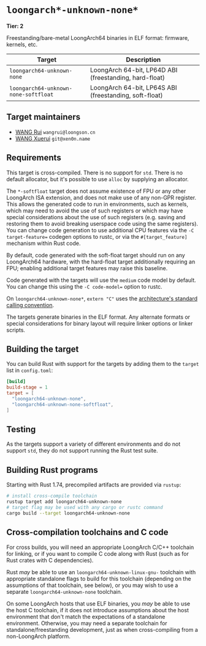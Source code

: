 # `loongarch*-unknown-none*`

**Tier: 2**

Freestanding/bare-metal LoongArch64 binaries in ELF format: firmware, kernels, etc.

| Target | Description |
|--------|-------------|
| `loongarch64-unknown-none` | LoongArch 64-bit, LP64D ABI (freestanding, hard-float) |
| `loongarch64-unknown-none-softfloat` | LoongArch 64-bit, LP64S ABI (freestanding, soft-float) |

## Target maintainers

- [WANG Rui](https://github.com/heiher) `wangrui@loongson.cn`
- [WANG Xuerui](https://github.com/xen0n) `git@xen0n.name`

## Requirements

This target is cross-compiled. There is no support for `std`. There is no
default allocator, but it's possible to use `alloc` by supplying an allocator.

The `*-softfloat` target does not assume existence of FPU or any other LoongArch
ISA extension, and does not make use of any non-GPR register.
This allows the generated code to run in environments, such as kernels, which
may need to avoid the use of such registers or which may have special considerations
about the use of such registers (e.g. saving and restoring them to avoid breaking
userspace code using the same registers). You can change code generation to use
additional CPU features via the `-C target-feature=` codegen options to rustc, or
via the `#[target_feature]` mechanism within Rust code.

By default, code generated with the soft-float target should run on any
LoongArch64 hardware, with the hard-float target additionally requiring an FPU;
enabling additional target features may raise this baseline.

Code generated with the targets will use the `medium` code model by default.
You can change this using the `-C code-model=` option to rustc.

On `loongarch64-unknown-none*`, `extern "C"` uses the [architecture's standard calling convention][lapcs].

[lapcs]: https://github.com/loongson/la-abi-specs/blob/release/lapcs.adoc

The targets generate binaries in the ELF format. Any alternate formats or
special considerations for binary layout will require linker options or linker
scripts.

## Building the target

You can build Rust with support for the targets by adding them to the `target`
list in `config.toml`:

```toml
[build]
build-stage = 1
target = [
  "loongarch64-unknown-none",
  "loongarch64-unknown-none-softfloat",
]
```

## Testing

As the targets support a variety of different environments and do not support
`std`, they do not support running the Rust test suite.

## Building Rust programs

Starting with Rust 1.74, precompiled artifacts are provided via `rustup`:

```sh
# install cross-compile toolchain
rustup target add loongarch64-unknown-none
# target flag may be used with any cargo or rustc command
cargo build --target loongarch64-unknown-none
```

## Cross-compilation toolchains and C code

For cross builds, you will need an appropriate LoongArch C/C++ toolchain for
linking, or if you want to compile C code along with Rust (such as for Rust
crates with C dependencies).

Rust *may* be able to use an `loongarch64-unknown-linux-gnu-` toolchain with
appropriate standalone flags to build for this toolchain (depending on the assumptions
of that toolchain, see below), or you may wish to use a separate
`loongarch64-unknown-none` toolchain.

On some LoongArch hosts that use ELF binaries, you *may* be able to use the host
C toolchain, if it does not introduce assumptions about the host environment
that don't match the expectations of a standalone environment. Otherwise, you
may need a separate toolchain for standalone/freestanding development, just as
when cross-compiling from a non-LoongArch platform.
